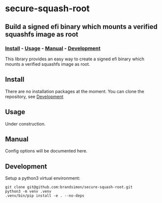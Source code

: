 # secure-squash-root
## Build a signed efi binary which mounts a verified squashfs image as root

### [Install](#install) - [Usage](#usage) - [Manual](#manual) - [Development](#development)

This library provides an easy way to create a signed efi binary which mounts a
verified squashfs image as root.

## Install

There are no installation packages at the moment.
You can clone the repository, see [Development](development)

## Usage

Under construction.

## Manual

Config options will be documented here.

## Development

Setup a python3 virtual environment:

```shell
git clone git@github.com:brandsimon/secure-squash-root.git
python3 -m venv .venv
.venv/bin/pip install -e . --no-deps
```
